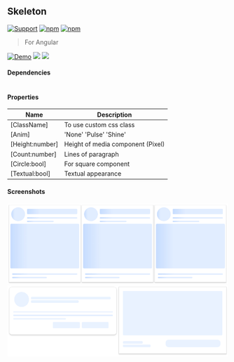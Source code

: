 ## Skeleton

[![Support](https://img.shields.io/badge/Patreon-white?style=for-the-badge)](https://www.patreon.com/qrsln)
[![npm](https://img.shields.io/npm/v/@qrsln/skeleton?style=for-the-badge)](https://www.npmjs.com/package/@qrsln/skeleton)
[![npm](https://img.shields.io/npm/dm/@qrsln/skeleton?style=for-the-badge)](https://npmcharts.com/compare/@qrsln/skeleton?minimal=true)
 
> For Angular

[![Demo](https://img.shields.io/badge/Demo-blue?style=for-the-badge)](https://krsln.github.io/Showcase/Libraries/Skeleton)
[![](https://img.shields.io/badge/Main-projects-white?style=for-the-badge)](../projects.md)
[![](https://img.shields.io/badge/usage-orange?style=for-the-badge)](usage.md)

#### Dependencies

```scss
```

#### Properties

| Name            | Description                       |
|-----------------|-----------------------------------|
| [ClassName]     | To use custom css class           |
| [Anim]          | 'None' 'Pulse' 'Shine'            |
| [Height:number] | Height of media component (Pixel) |
| [Count:number]  | Lines of paragraph                |
| [Circle:bool]   | For square component              |
| [Textual:bool]  | Textual appearance                |

#### Screenshots

![](../../Images/Skeleton/Skeleton_2022-02-22.png "Skeleton")
![](../../Images/Skeleton/Skeleton_Exp_2022-02-22.png "Skeleton Themes")
